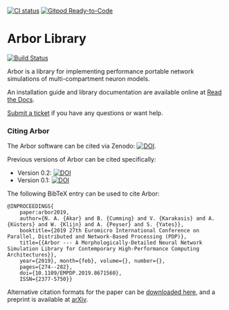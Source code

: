 [![CI status](https://gitlab.com/cscs-ci/arbor-sim/arbor/badges/master/pipeline.svg)](https://gitlab.com/cscs-ci/arbor-sim/arbor/-/commits/master) [![Gitpod Ready-to-Code](https://img.shields.io/badge/Gitpod-Ready--to--Code-blue?logo=gitpod)](https://gitpod.io/#https://github.com/arbor-sim/arbor) 

# Arbor Library

[![Build Status](https://travis-ci.org/arbor-sim/arbor.svg?branch=master)](https://travis-ci.org/arbor-sim/arbor)

Arbor is a library for implementing performance portable network simulations of multi-compartment neuron models.

An installation guide and library documentation are available online at [Read the Docs](http://arbor.readthedocs.io/en/latest/).

[Submit a ticket](https://github.com/arbor-sim/arbor) if you have any questions or want help.

### Citing Arbor

The Arbor software can be cited via Zenodo: [![DOI](https://zenodo.org/badge/DOI/10.5281/zenodo.1459678.svg)](https://doi.org/10.5281/zenodo.1459678).

Previous versions of Arbor can be cited specifically:
* Version 0.2: [![DOI](https://zenodo.org/badge/DOI/10.5281/zenodo.2583709.svg)](https://doi.org/10.5281/zenodo.2583709)
* Version 0.1: [![DOI](https://zenodo.org/badge/DOI/10.5281/zenodo.1459679.svg)](https://doi.org/10.5281/zenodo.1459679)

The following BibTeX entry can be used to cite Arbor:

```
@INPROCEEDINGS{
    paper:arbor2019,
    author={N. A. {Akar} and B. {Cumming} and V. {Karakasis} and A. {Küsters} and W. {Klijn} and A. {Peyser} and S. {Yates}},
    booktitle={2019 27th Euromicro International Conference on Parallel, Distributed and Network-Based Processing (PDP)},
    title={{Arbor --- A Morphologically-Detailed Neural Network Simulation Library for Contemporary High-Performance Computing Architectures}},
    year={2019}, month={feb}, volume={}, number={},
    pages={274--282},
    doi={10.1109/EMPDP.2019.8671560},
    ISSN={2377-5750}}
```

Alternative citation formats for the paper can be [downloaded here](https://ieeexplore.ieee.org/abstract/document/8671560), and a preprint is available at [arXiv](https://arxiv.org/abs/1901.07454).

